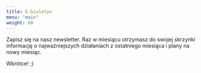 ```yaml
---
title: E-biuletyn
menu: "main"
weight: 60
---
```

Zapisz się na nasz newsletter. Raz w miesiącu otrzymasz do swojej skrzynki informację o najważniejszych działaniach z ostatniego miesiąca i plany na nowy miesiąc.

Wkrótce! ;)
